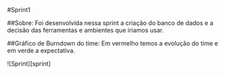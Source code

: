 #Sprint1

##Sobre:
Foi desenvolvida nessa sprint a criação do banco de dados e a decisão das ferramentas e ambientes que iriamos usar.

##Gráfico de Burndown do time:
Em vermelho temos a evolução do time e em verde a expectativa. 

![Sprint][sprint]

[spint]:sprint1.gif